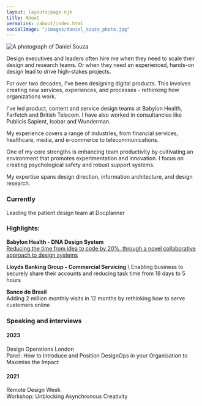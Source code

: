```yaml
---
layout: layouts/page.njk
title: About
permalink: /about/index.html
socialImage: "/images/daniel_souza_photo.jpg"
---
```

![A photograph of Daniel Souza](/images/daniel_souza_photo.jpg "A photograph of Daniel Souza ")

Design executives and leaders often hire me when they need to scale their design and research teams. Or when they need an experienced, hands-on design lead to drive high-stakes projects. 

For over two decades, I've been designing digital products. This involves creating new services, experiences, and processes - rethinking how organizations work.

I've led product, content and service design teams at Babylon Health, Farfetch and British Telecom. I have also worked in consultancies like Publicis Sapient, Isobar and Wunderman.

My experience covers a range of industries, from financial services, healthcare, media, and e-commerce to telecommunications.

One of my core strengths is enhancing team productivity by cultivating an environment that promotes experimentation and innovation. I focus on creating psychological safety and robust support systems.

My expertise spans design direction, information architecture, and design research. 


### Currently
Leading the patient design team at Docplanner 

### Highlights: 

**Babylon Health - DNA Design System** \
[Reducing the time from idea to code by 20%, through a novel collaborative approach to design systems](https://danielsouza.org/about/cases/babylon.html)


**Lloyds Banking Group - Commercial Servicing** \ 
Enabling business to securely share their accounts and reducing task time from 18 days to 5 hours

**Banco do Brasil** \
Adding 2 million monthly visits in 12 months by rethinking how to serve customers online  

### Speaking and interviews

#### 2023
Design Operations London \
Panel: How to Introduce and Position DesignOps in your Organisation to Maximise the Impact

#### 2021 
Remote Design Week \
Workshop: Unblocking Asynchronous Creativity






